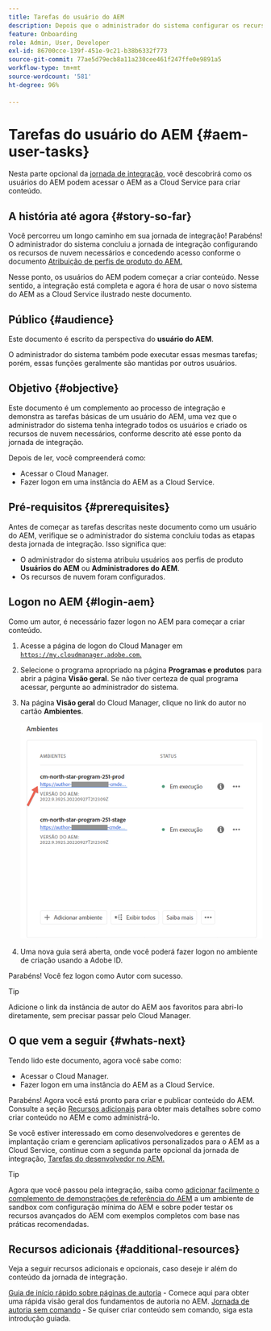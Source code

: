 ```yaml
---
title: Tarefas do usuário do AEM
description: Depois que o administrador do sistema configurar os recursos de nuvem necessários, descubra como os usuários do AEM podem acessar o AEM as a Cloud Service para criar conteúdo.
feature: Onboarding
role: Admin, User, Developer
exl-id: 86700cce-139f-451e-9c21-b38b6332f773
source-git-commit: 77ae5d79ecb8a11a230cee461f247ffe0e9891a5
workflow-type: tm+mt
source-wordcount: '581'
ht-degree: 96%

---
```



# Tarefas do usuário do AEM {#aem-user-tasks}

Nesta parte opcional da [jornada de integração,](overview.md) você descobrirá como os usuários do AEM podem acessar o AEM as a Cloud Service para criar conteúdo.

## A história até agora {#story-so-far}

Você percorreu um longo caminho em sua jornada de integração! Parabéns! O administrador do sistema concluiu a jornada de integração configurando os recursos de nuvem necessários e concedendo acesso conforme o documento [Atribuição de perfis de produto do AEM.](assign-profiles-aem.md)

Nesse ponto, os usuários do AEM podem começar a criar conteúdo. Nesse sentido, a integração está completa e agora é hora de usar o novo sistema do AEM as a Cloud Service ilustrado neste documento.

## Público {#audience}

Este documento é escrito da perspectiva do **usuário do AEM**.

O administrador do sistema também pode executar essas mesmas tarefas; porém, essas funções geralmente são mantidas por outros usuários.

## Objetivo {#objective}

Este documento é um complemento ao processo de integração e demonstra as tarefas básicas de um usuário do AEM, uma vez que o administrador do sistema tenha integrado todos os usuários e criado os recursos de nuvem necessários, conforme descrito até esse ponto da jornada de integração.

Depois de ler, você compreenderá como:

* Acessar o Cloud Manager.
* Fazer logon em uma instância do AEM as a Cloud Service.

## Pré-requisitos {#prerequisites}

Antes de começar as tarefas descritas neste documento como um usuário do AEM, verifique se o administrador do sistema concluiu todas as etapas desta jornada de integração. Isso significa que:

* O administrador do sistema atribuiu usuários aos perfis de produto **Usuários do AEM** ou **Administradores do AEM**.
* Os recursos de nuvem foram configurados.

## Logon no AEM {#login-aem}

Como um autor, é necessário fazer logon no AEM para começar a criar conteúdo.

1. Acesse a página de logon do Cloud Manager em [`https://my.cloudmanager.adobe.com`.](https://my.cloudmanager.adobe.com/)

1. Selecione o programa apropriado na página **Programas e produtos** para abrir a página **Visão geral**. Se não tiver certeza de qual programa acessar, pergunte ao administrador do sistema.

1. Na página **Visão geral** do Cloud Manager, clique no link do autor no cartão **Ambientes**.

   ![Cartão Ambientes](/help/journey-onboarding/assets/author-environ.png)

1. Uma nova guia será aberta, onde você poderá fazer logon no ambiente de criação usando a Adobe ID.

Parabéns! Você fez logon como Autor com sucesso.

>[!TIP]
>
>Adicione o link da instância de autor do AEM aos favoritos para abri-lo diretamente, sem precisar passar pelo Cloud Manager.

## O que vem a seguir {#whats-next}

Tendo lido este documento, agora você sabe como:

* Acessar o Cloud Manager.
* Fazer logon em uma instância do AEM as a Cloud Service.

Parabéns! Agora você está pronto para criar e publicar conteúdo do AEM. Consulte a seção [Recursos adicionais](#additional-resources) para obter mais detalhes sobre como criar conteúdo no AEM e como administrá-lo.

Se você estiver interessado em como desenvolvedores e gerentes de implantação criam e gerenciam aplicativos personalizados para o AEM as a Cloud Service, continue com a segunda parte opcional da jornada de integração, [Tarefas do desenvolvedor no AEM.](developers.md)

>[!TIP]
>
>Agora que você passou pela integração, saiba como [adicionar facilmente o complemento de demonstrações de referência do AEM](/help/journey-sites/demos-add-on/overview.md) a um ambiente de sandbox com configuração mínima do AEM e sobre poder testar os recursos avançados do AEM com exemplos completos com base nas práticas recomendadas.

## Recursos adicionais {#additional-resources}

Veja a seguir recursos adicionais e opcionais, caso deseje ir além do conteúdo da jornada de integração.

[Guia de início rápido sobre páginas de autoria](/help/sites-cloud/authoring/getting-started/quick-start.md) - Comece aqui para obter uma rápida visão geral dos fundamentos de autoria no AEM.
[Jornada de autoria sem comando](/help/journey-headless/author/overview.md) - Se quiser criar conteúdo sem comando, siga esta introdução guiada.
